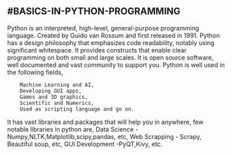 #BASICS-IN-PYTHON-PROGRAMMING
------------------------------
Python is an interpreted, high-level, general-purpose programming language. Created by Guido van Rossum and first released in 1991.
Python has a design philosophy that emphasizes code readability, notably using significant whitespace.
It provides constructs that enable clear programming on both small and large scales.
It is open source software, well documented and vast community to support you. Python is well used in the following fields,
		
		Machine Learning and AI,
		Developing GUI apps,
		Games and 3D graphics,
		Scientific and Numerics,
		Used as scripting language and go on.

It has vast libraries and packages that will help you in anywhere, few notable libraries in python are,
		Data Science - Numpy,NLTK,Matplotlib,scipy,pandas, etc,
		Web Scrapping - Scrapy, Beautiful soup, etc,
		GUI Development -PyQT,Kivy, etc.

